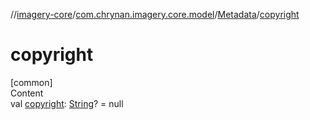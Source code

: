 //[imagery-core](../../../index.md)/[com.chrynan.imagery.core.model](../index.md)/[Metadata](index.md)/[copyright](copyright.md)



# copyright  
[common]  
Content  
val [copyright](copyright.md): [String](https://kotlinlang.org/api/latest/jvm/stdlib/kotlin/-string/index.html)? = null  



